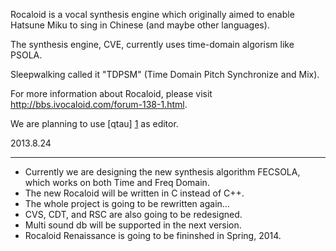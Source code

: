 Rocaloid is a vocal synthesis engine which originally aimed to enable Hatsune Miku to sing in Chinese (and maybe other languages).

The synthesis engine, CVE, currently uses time-domain algorism like PSOLA.

Sleepwalking called it "TDPSM" (Time Domain Pitch Synchronize and Mix).

For more information about Rocaloid, please visit http://bbs.ivocaloid.com/forum-138-1.html.

We are planning to use [qtau] [1] as editor.

2013.8.24

---

* Currently we are designing the new synthesis algorithm FECSOLA, which works on both Time and Freq Domain.
* The new Rocaloid will be written in C instead of C++.
* The whole project is going to be rewritten again...
* CVS, CDT, and RSC are also going to be redesigned.
* Multi sound db will be supported in the next version.
* Rocaloid Renaissance is going to be fininshed in Spring, 2014.


 [1]: https://github.com/digited/qtau/ "qtau"
